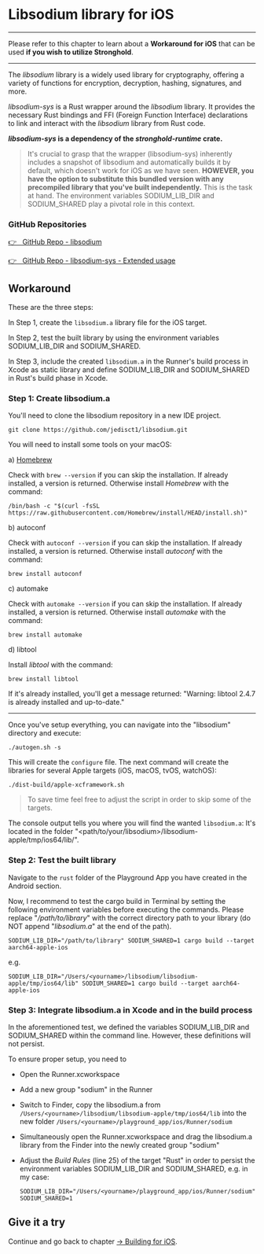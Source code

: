 # Libsodium library for iOS

---

Please refer to this chapter to learn about a **Workaround for iOS** that can be used **if you wish to utilize Stronghold**.

---

The _libsodium_ library is a widely used library for cryptography, offering a variety of functions for encryption, decryption, hashing, signatures, and more.

_libsodium-sys_ is a Rust wrapper around the _libsodium_ library. It provides the necessary Rust bindings and FFI (Foreign Function Interface) declarations to link and interact with the _libsodium_ library from Rust code.

**_libsodium-sys_ is a dependency of the _stronghold-runtime_ crate.**

> It's crucial to grasp that the wrapper (libsodium-sys) inherently includes a snapshot of libsodium and automatically builds it by default, which doesn't work for iOS as we have seen. **HOWEVER, you have the option to substitute this bundled version with any precompiled library that you've built independently.** This is the task at hand. The environment variables SODIUM_LIB_DIR and SODIUM_SHARED play a pivotal role in this context.

### GitHub Repositories

<a href="https://github.com/jedisct1/libsodium" target="_blank">👉 &nbsp; GitHub Repo - libsodium</a>

<a href="https://github.com/sodiumoxide/sodiumoxide#extended-usage" target="_blank">👉 &nbsp; GitHub Repo - libsodium-sys - Extended usage</a>

## Workaround

These are the three steps:

In Step 1, create the `libsodium.a` library file for the iOS target.

In Step 2, test the built library by using the environment variables SODIUM_LIB_DIR and SODIUM_SHARED.

In Step 3, include the created `libsodium.a` in the Runner's build process in Xcode as static library and define SODIUM_LIB_DIR and SODIUM_SHARED in Rust's build phase in Xcode.

### Step 1: Create libsodium.a

You'll need to clone the libsodium repository in a new IDE project.

```
git clone https://github.com/jedisct1/libsodium.git
```

You will need to install some tools on your macOS:

a) [Homebrew](https://brew.sh)

Check with `brew --version` if you can skip the installation. If already installed, a version is returned. Otherwise install _Homebrew_ with the command:

```
/bin/bash -c "$(curl -fsSL https://raw.githubusercontent.com/Homebrew/install/HEAD/install.sh)"
```

b) autoconf

Check with `autoconf --version` if you can skip the installation. If already installed, a version is returned. Otherwise install _autoconf_ with the command:

```
brew install autoconf
```

c) automake

Check with `automake --version` if you can skip the installation. If already installed, a version is returned. Otherwise install _automake_ with the command:

```
brew install automake
```

d) libtool

Install _libtool_ with the command:

```
brew install libtool
```

If it's already installed, you'll get a message returned: "Warning: libtool 2.4.7 is already installed and up-to-date."

---

Once you've setup everything, you can navigate into the "libsodium" directory and execute:

```
./autogen.sh -s
```

This will create the `configure` file. The next command will create the libraries for several Apple targets (iOS, macOS, tvOS, watchOS):

```
./dist-build/apple-xcframework.sh
```

> To save time feel free to adjust the script in order to skip some of the targets.

The console output tells you where you will find the wanted `libsodium.a`: It's located in the folder "\<path/to/your/libsodium\>/libsodium-apple/tmp/ios64/lib/".

### Step 2: Test the built library

Navigate to the `rust` folder of the Playground App you have created in the Android section.

Now, I recommend to test the cargo build in Terminal by setting the following environment variables before executing the commands. Please replace "_/path/to/library_" with the correct directory path to your library (do NOT append "_libsodium.a_" at the end of the path).

```
SODIUM_LIB_DIR="/path/to/library" SODIUM_SHARED=1 cargo build --target aarch64-apple-ios
```

e.g.

```
SODIUM_LIB_DIR="/Users/<yourname>/libsodium/libsodium-apple/tmp/ios64/lib" SODIUM_SHARED=1 cargo build --target aarch64-apple-ios
```

### Step 3: Integrate libsodium.a in Xcode and in the build process

In the aforementioned test, we defined the variables SODIUM_LIB_DIR and SODIUM_SHARED within the command line. However, these definitions will not persist.

To ensure proper setup, you need to

- Open the Runner.xcworkspace
- Add a new group "sodium" in the Runner
- Switch to Finder, copy the libsodium.a from `/Users/<yourname>/libsodium/libsodium-apple/tmp/ios64/lib` into the new folder `/Users/<yourname>/playground_app/ios/Runner/sodium`
- Simultaneously open the Runner.xcworkspace and drag the libsodium.a library from the Finder into the newly created group "sodium"
- Adjust the _Build Rules_ (line 25) of the target "Rust" in order to persist the environment variables SODIUM_LIB_DIR and SODIUM_SHARED, e.g. in my case:

  ```
  SODIUM_LIB_DIR="/Users/<yourname>/playground_app/ios/Runner/sodium"
  SODIUM_SHARED=1
  ```

## Give it a try

Continue and go back to chapter [-> Building for iOS](../building-for-ios/).
